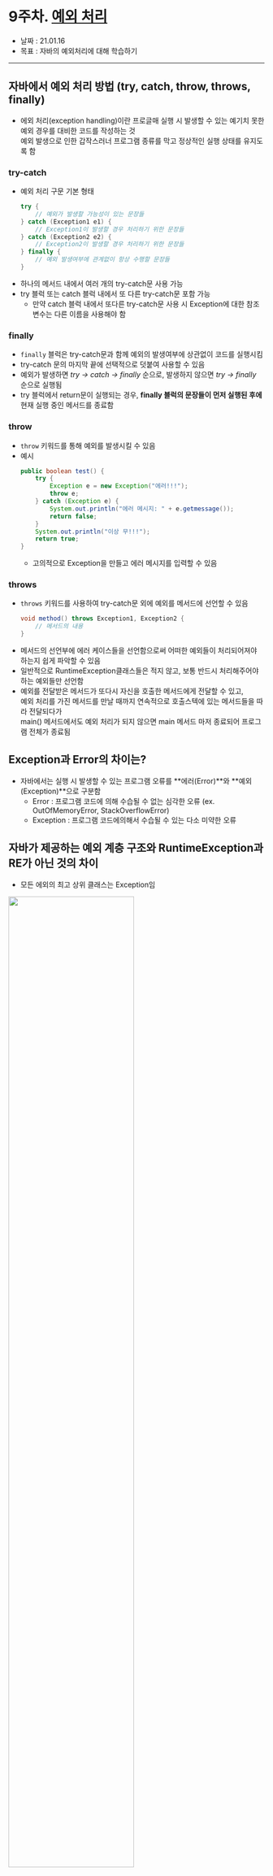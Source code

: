 # 9주차. [예외 처리](https://github.com/whiteship/live-study/issues/9)
- 날짜 : 21.01.16
- 목표 : 자바의 예외처리에 대해 학습하기

<hr>

## 자바에서 예외 처리 방법 (try, catch, throw, throws, finally)
- 에외 처리(exception handling)이란 프로글매 실행 시 발생할 수 있는 예기치 못한 예외 경우를 대비한 코드를 작성하는 것<br>
    예외 발생으로 인한 갑작스러너 프로그램 종류를 막고 정상적인 실행 상태를 유지도록 함 

### try-catch
- 예외 처리 구문 기본 형태
    ```java
    try {
        // 예외가 발생할 가능성이 있는 문장들
    } catch (Exception1 e1) {
        // Exception1이 발생할 경우 처리하기 위한 문장들
    } catch (Exception2 e2) {
        // Exception2이 발생할 경우 처리하기 위한 문장들
    } finally {
        // 예외 발생여부에 관계없이 항상 수행할 문장들
    }
    ```
- 하나의 메서드 내에서 여러 개의 try-catch문 사용 가능
- try 블럭 또는 catch 블럭 내에서 또 다른 try-catch문 포함 가능 
    - 만약 catch 블럭 내에서 또다른 try-catch문 사용 시 Exception에 대한 참조변수는 다른 이름을 사용해야 함 

### finally
- `finally` 블럭은 try-catch문과 함께 예외의 발생여부에 상관없이 코드를 실행시킴 
- try-catch 문의 마지막 끝에 선택적으로 덧붙여 사용할 수 있음 
- 예외가 발생하면 *try -> catch -> finally* 순으로, 발생하지 않으면 *try -> finally* 순으로 실행됨
- try 블럭에서 return문이 실행되는 경우, **finally 블럭의 문장들이 먼저 실행된 후에** 현재 실행 중인 메서드를 종료함 

### throw 
- `throw` 키워드를 통해 예외를 발생시킬 수 있음
- 예시
    ```java
    public boolean test() {
        try {
            Exception e = new Exception("에러!!!");
            throw e;
        } catch (Exception e) {
            System.out.println("에러 메시지: " + e.getmessage());
            return false;
        }
        System.out.println("이상 무!!!");
        return true;
    }
    ```
    - 고의적으로 Exception을 만들고 에러 메시지를 입력할 수 있음 

### throws
- `throws` 키워드를 사용하여 try-catch문 외에 예외를 메서드에 선언할 수 있음
    ```java
    void method() throws Exception1, Exception2 {
        // 메서드의 내용
    }
    ```
- 메서드의 선언부에 에러 케이스들을 선언함으로써 어떠한 예외들이 처리되어져야 하는지 쉽게 파악할 수 있음
- 일반적으로 RuntimeException클래스들은 적지 않고, 보통 반드시 처리해주어야 하는 예외들만 선언함 
- 예외를 전달받은 메서드가 또다시 자신을 호출한 메서드에게 전달할 수 있고, <br>
    예외 처리를 가진 메서드를 만날 때까지 연속적으로 호출스텍에 있는 메서드들을 따라 전달되다가 <br>
    main() 메서드에서도 예외 처리가 되지 않으면 main 메서드 마저 종료되어 프로그램 전체가 종료됨

## Exception과 Error의 차이는?
- 자바에서는 실행 시 발생할 수 있는 프로그램 오류를 **에러(Error)**와 **예외(Exception)**으로 구분함
    - Error : 프로그램 코드에 의해 수습될 수 없는 심각한 오류 (ex. OutOfMemoryError, StackOverflowError)
    - Exception : 프로그램 코드에의해서 수습될 수 있는 다소 미약한 오류  

## 자바가 제공하는 예외 계층 구조와 RuntimeException과 RE가 아닌 것의 차이
- 모든 에외의 최고 상위 클래스는 Exception임 
<img src="http://journals.ecs.soton.ac.uk/java/tutorial/java/exceptions/images/throwableHierarchy_trans.gif" width=70%>

- [사진 출처](http://journals.ecs.soton.ac.uk/java/tutorial/java/exceptions/throwable.html)
    - Exception 클래스는 사용자의 실수와 같이 외적인 요인에 의해 발생할 수 있는 예외들
    - RuntimeException 클래스들은 주로 프로그래머의 실수에 의해서 발생될 수 있는 예외들임 
        - 예시 : IndexOutOfBoundException(배열의 범위를 벗어남), NullPointerException(값이 null인 참조변수의 멤버를 호출함), ClassCastException(클래스 형변환 에러)
        - 되도록 RunctimeException 예외들이 발생할 가능성이 있는 코드들은 try-catch문을 사용하기 보다 코드 상에서 예외가 발생하지 않도록 하자
    - RuntimeException 그룹에 속하는 예외들은 예외 처리를 해주지 않아도 컴파일 시 문제가 되지 않지만, Exception 클래스에 속하는 그룹들은 반드시 에외 처리를 해줘어야 컴파일 에러가 발생하지 않음

## 커스텀한 예외 만드는 방법
- 기존에 정의된 예외 클래스 외의 필요에 따라 커스텀한 예외 클래스를 정의할 수 있음
    ```java
    class MyException extends Exception {
        private infal int ERR_CODE;

        MyException(String msg, int code) {
            super(msg);
            ERR_CODE = code;
        }

        MyException(String msg) {
            this(msg, 100);
        }

        public int getCode() {
            return ERR_CODE;
        }
    }
    ```
    - 보통 Exception 클래스에서 상송받지만 필요에 따라 알맞은 예외 클래스를 사용 가능함

### 참고 자료 
- [자바의 정석](http://www.yes24.com/Product/Goods/24259565)